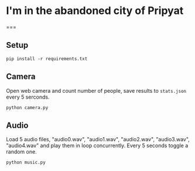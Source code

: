 # I'm in the abandoned city of Pripyat
===

## Setup
```
pip install -r requirements.txt
```

Camera
---
Open web camera and count number of people, save results to `stats.json` every 5 serconds.
```
python camera.py
```

Audio
---
Load 5 audio files, "audio0.wav", "audio1.wav", "audio2.wav", "audio3.wav", "audio4.wav" and play them in loop concurrently. Every 5 seconds toggle a random one. 
```
python music.py
```


